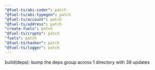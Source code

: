 ```yaml
---
"@fuel-ts/abi-coder": patch
"@fuel-ts/abi-typegen": patch
"@fuel-ts/account": patch
"@fuel-ts/address": patch
"create-fuels": patch
"@fuel-ts/crypto": patch
"fuels": patch
"@fuel-ts/hasher": patch
"@fuel-ts/logger": patch
---
```


build(deps): bump the deps group across 1 directory with 38 updates
